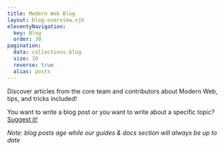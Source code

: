 ```yaml
---
title: Modern Web Blog
layout: blog-overview.njk
eleventyNavigation:
  key: Blog
  order: 30
pagination:
  data: collections.blog
  size: 10
  reverse: true
  alias: posts
---
```


Discover articles from the core team and contributors about Modern Web, tips, and tricks included!

You want to write a blog post or you want to write about a specific topic? [Suggest it!](https://github.com/modernweb-dev/web/issues/new?title=[blog%20post]%20Write%20about%20...&labels=blog%20post&body=I%20would%20like%20to%20write%20about...)

_Note: blog posts age while our guides & docs section will always be up to date_
